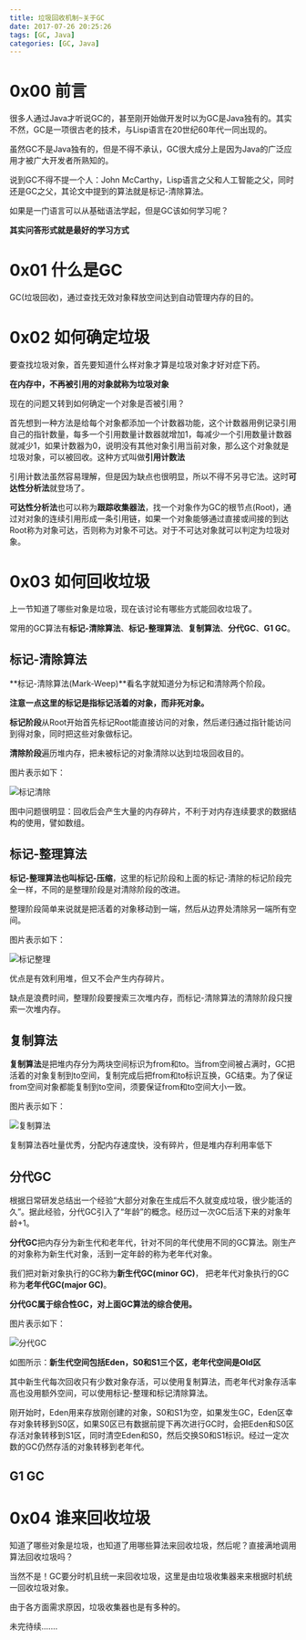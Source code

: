 ```yaml
---
title: 垃圾回收机制~关于GC
date: 2017-07-26 20:25:26
tags: [GC, Java]
categories: [GC, Java]
---
```


# 0x00 前言

很多人通过Java才听说GC的，甚至刚开始做开发时以为GC是Java独有的。其实不然，GC是一项很古老的技术，与Lisp语言在20世纪60年代一同出现的。

虽然GC不是Java独有的，但是不得不承认，GC很大成分上是因为Java的广泛应用才被广大开发者所熟知的。

说到GC不得不提一个人：John McCarthy，Lisp语言之父和人工智能之父，同时还是GC之父，其论文中提到的算法就是标记-清除算法。

如果是一门语言可以从基础语法学起，但是GC该如何学习呢？

**其实问答形式就是最好的学习方式**

# 0x01 什么是GC

GC(垃圾回收)，通过查找无效对象释放空间达到自动管理内存的目的。

<!-- more -->

# 0x02 如何确定垃圾

要查找垃圾对象，首先要知道什么样对象才算是垃圾对象才好对症下药。

**在内存中，不再被引用的对象就称为垃圾对象**

现在的问题又转到如何确定一个对象是否被引用？

首先想到一种方法是给每个对象都添加一个计数器功能，这个计数器用例记录引用自己的指针数量，每多一个引用数量计数器就增加1，每减少一个引用数量计数器就减少1，如果计数器为0，说明没有其他对象引用当前对象，那么这个对象就是垃圾对象，可以被回收。这种方式叫做**引用计数法**

引用计数法虽然容易理解，但是因为缺点也很明显，所以不得不另寻它法。这时**可达性分析法**就登场了。

**可达性分析法**也可以称为**跟踪收集器法**，找一个对象作为GC的根节点(Root)，通过对对象的连续引用形成一条引用链，如果一个对象能够通过直接或间接的到达Root称为对象可达，否则称为对象不可达。对于不可达对象就可以判定为垃圾对象。



# 0x03 如何回收垃圾

上一节知道了哪些对象是垃圾，现在该讨论有哪些方式能回收垃圾了。

常用的GC算法有**标记-清除算法**、**标记-整理算法**、**复制算法**、**分代GC**、**G1 GC**。

## 标记-清除算法

**标记-清除算法(Mark-Weep)**看名字就知道分为标记和清除两个阶段。

**注意一点这里的标记是指标记活着的对象，而非死对象。**

**标记阶段**从Root开始首先标记Root能直接访问的对象，然后递归通过指针能访问到得对象，同时把这些对象做标记。

**清除阶段**遍历堆内存，把未被标记的对象清除以达到垃圾回收目的。

图片表示如下：

![标记清除](http://othg5ggzi.bkt.clouddn.com/%E6%A0%87%E8%AE%B0%E6%B8%85%E9%99%A4.png)

图中问题很明显：回收后会产生大量的内存碎片，不利于对内存连续要求的数据结构的使用，譬如数组。



## 标记-整理算法

**标记-整理算法也叫标记-压缩**，这里的标记阶段和上面的标记-清除的标记阶段完全一样，不同的是整理阶段是对清除阶段的改进。

整理阶段简单来说就是把活着的对象移动到一端，然后从边界处清除另一端所有空间。

图片表示如下：

![标记整理](http://othg5ggzi.bkt.clouddn.com/%E6%A0%87%E8%AE%B0%E6%95%B4%E7%90%86.png)



优点是有效利用堆，但又不会产生内存碎片。

缺点是浪费时间，整理阶段要搜索三次堆内存，而标记-清除算法的清除阶段只搜索一次堆内存。



## 复制算法

**复制算法**是把堆内存分为两块空间标识为from和to。当from空间被占满时，GC把活着的对象复制到to空间，复制完成后把from和to标识互换，GC结束。为了保证from空间对象都能复制到to空间，须要保证from和to空间大小一致。

图片表示如下：

![复制算法](http://othg5ggzi.bkt.clouddn.com/%E5%A4%8D%E5%88%B6%E7%AE%97%E6%B3%95.png)



复制算法吞吐量优秀，分配内存速度快，没有碎片，但是堆内存利用率低下



## 分代GC

根据日常研发总结出一个经验“大部分对象在生成后不久就变成垃圾，很少能活的久”。据此经验，分代GC引入了“年龄”的概念。经历过一次GC后活下来的对象年龄+1。

**分代GC**把内存分为新生代和老年代，针对不同的年代使用不同的GC算法。刚生产的对象称为新生代对象，活到一定年龄的称为老年代对象。

我们把对新对象执行的GC称为**新生代GC(minor GC)**， 把老年代对象执行的GC称为**老年代GC(major GC)**。

**分代GC属于综合性GC，对上面GC算法的综合使用。**

图片表示如下：

![分代GC](http://othg5ggzi.bkt.clouddn.com/%E5%88%86%E4%BB%A3%E5%9B%9E%E6%94%B6.png)

如图所示：**新生代空间包括Eden，S0和S1三个区，老年代空间是Old区**

其中新生代每次回收只有少数对象存活，可以使用复制算法，而老年代对象存活率高也没用额外空间，可以使用标记-整理和标记清除算法。

刚开始时，Eden用来存放刚创建的对象，S0和S1为空，如果发生GC，Eden区幸存对象转移到S0区，如果S0区已有数据前提下再次进行GC时，会把Eden和S0区存活对象转移到S1区，同时清空Eden和S0，然后交换S0和S1标识。经过一定次数的GC仍然存活的对象转移到老年代。



## G1 GC





# 0x04 谁来回收垃圾

知道了哪些对象是垃圾，也知道了用哪些算法来回收垃圾，然后呢？直接满地调用算法回收垃圾吗？

当然不是！GC要分时机且统一来回收垃圾，这里是由垃圾收集器来来根据时机统一回收垃圾对象。

由于各方面需求原因，垃圾收集器也是有多种的。



未完待续.......